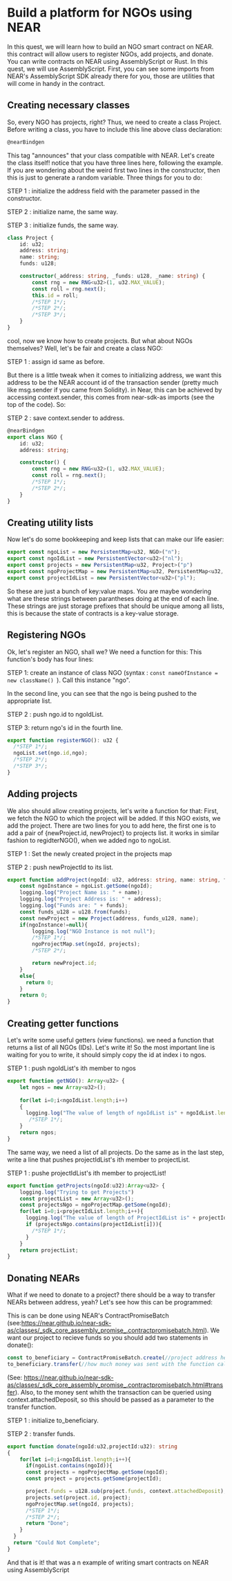 # Build a platform for NGOs using NEAR
In this quest, we will learn how to build an NGO smart contract on NEAR. this contract will allow users to register NGOs, add projects, and donate.
You can write contracts on NEAR using AssemblyScript or Rust. In this quest, we will use AssemblyScript.
First, you can see some imports from NEAR's AssemblyScript SDK already there for you, those are utilities that will come in handy in the contract.

## Creating necessary classes 
So, every NGO has projects, right?
Thus, we need to create a class Project. Before writing a class, you have to include this line above class declaration:
```ts
@nearBindgen
```
This tag "announces" that your class compatible with NEAR. Let's create the class itself! notice that you have three lines here, following the example.
If you are wondering about the weird first two lines in the constructor, then this is just to generate a random variable.
Three things for you to do:

STEP 1 : initialize the address field with the parameter passed in the constructor.

STEP 2 : initialize name, the same way.

STEP 3 : initialize funds, the same way.
```ts
class Project {
    id: u32;
    address: string;
    name: string;
    funds: u128;

    constructor(_address: string, _funds: u128, _name: string) {
        const rng = new RNG<u32>(1, u32.MAX_VALUE);
        const roll = rng.next();
        this.id = roll;
        /*STEP 1*/;
        /*STEP 2*/;
        /*STEP 3*/;
    }
}
```
cool, now we know how to create projects. But what about NGOs themselves?
Well, let's be fair and create a class NGO:

STEP 1 : assign id same as before.

But there is a little tweak when it comes to initializing address, we want this address to be the NEAR account id of the transaction sender (pretty much like msg.sender if you came from Solidity). in Near, this can be achieved by accessing context.sender, this comes from near-sdk-as imports (see the top of the code). So:

STEP 2 : save context.sender to address. 
```ts
@nearBindgen
export class NGO {
    id: u32;
    address: string;

    constructor() {
        const rng = new RNG<u32>(1, u32.MAX_VALUE);
        const roll = rng.next();
        /*STEP 1*/;
        /*STEP 2*/;
    }
}

```

## Creating utility lists
Now let's do some bookkeeping and keep lists that can make our life easier:
```ts
export const ngoList = new PersistentMap<u32, NGO>("n");
export const ngoIdList = new PersistentVector<u32>("nl");
export const projects = new PersistentMap<u32, Project>("p")
export const ngoProjectMap = new PersistentMap<u32, PersistentMap<u32, Project>>("np");
export const projectIdList = new PersistentVector<u32>("pl");
```
So these are just a bunch of key:value maps. You are maybe wondering what are these strings between parantheses doing at the end of each line. These strings are just storage prefixes that should be unique among all lists, this is because the state of contracts is a key-value storage.

## Registering NGOs
Ok, let's register an NGO, shall we? We need a function for this:
This function's body has four lines:

STEP 1: create an instance of class NGO (syntax : ```const nameOfInstance = new className() ```). Call this instance "ngo".

In the second line, you can see that the ngo is being pushed to the appropriate list. 

STEP 2 : push ngo.id to ngoIdList.

STEP 3: return ngo's id in the fourth line.
```ts
export function registerNGO(): u32 {
  /*STEP 1*/;
  ngoList.set(ngo.id,ngo);
  /*STEP 2*/;
  /*STEP 3*/;
}
```

## Adding projects
We also should allow creating projects, let's write a function for that:
First, we fetch the NGO to which the project will be added. If this NGO exists, we add the project. There are two lines for you to add here, the first one is to add a pair of {newProject.id, newProject} to projects list. it works in similar fashion to regidterNGO(), when we added ngo to ngoList.

STEP 1 : Set the newly created project in the projects map

STEP 2 : push newProjectId to its list.
```ts
export function addProject(ngoId: u32, address: string, name: string, funds: string): u32{
    const ngoInstance = ngoList.getSome(ngoId);
    logging.log("Project Name is: " + name);
    logging.log("Project Address is: " + address);
    logging.log("Funds are: " + funds);
    const funds_u128 = u128.from(funds);
    const newProject = new Project(address, funds_u128, name);
    if(ngoInstance!=null){
        logging.log("NGO Instance is not null");
        /*STEP 1*/;
        ngoProjectMap.set(ngoId, projects);
        /*STEP 2*/;

        return newProject.id;
    }
    else{
      return 0;
    }
    return 0;
}
```

## Creating getter functions
Let's write some useful getters (view functions). we need a function that returns a list of all NGOs (IDs). Let's write it!
So the most important line is waiting for you to write, it should simply copy the id at index i to ngos.

STEP 1 : push ngoIdList's ith member to ngos 
```ts
export function getNGO(): Array<u32> {
    let ngos = new Array<u32>();
    
    for(let i=0;i<ngoIdList.length;i++)
    {  
      logging.log("The value of length of ngoIdList is" + ngoIdList.length.toString());
       /*STEP 1*/;
    }
    return ngos;
}
```

The same way, we need a list of all projects. Do the same as in the last step, write a line that pushes projectIdList's ith member to projectList.

STEP 1 : pushe projectIdList's ith member to projectList! 
```ts
export function getProjects(ngoId:u32):Array<u32> {
    logging.log("Trying to get Projects")
    const projectList = new Array<u32>();
    const projectsNgo = ngoProjectMap.getSome(ngoId);
    for(let i=0;i<projectIdList.length;i++){
      logging.log("The value of length of ProjectIdList is" + projectIdList.length.toString());
      if (projectsNgo.contains(projectIdList[i])){
        /*STEP 1*/;
      }
    }
    return projectList; 
}
```

## Donating NEARs
What if we need to donate to a project? there should be a way to transfer NEARs between address, yeah?
Let's see how this can be programmed:

This is can be done using NEAR's ContractPromiseBatch (see:https://near.github.io/near-sdk-as/classes/_sdk_core_assembly_promise_.contractpromisebatch.html). We want our project to recieve funds so you should add two statements in donate():

```ts
const to_beneficiary = ContractPromiseBatch.create(//project address here);
to_beneficiary.transfer(//how much money was sent with the function call);
```
(See: https://near.github.io/near-sdk-as/classes/_sdk_core_assembly_promise_.contractpromisebatch.html#transfer).
Also, to the money sent whith the transaction can be queried using context.attachedDeposit, so this should be passed as a parameter to the transfer function.

STEP 1 : initialize to_beneficiary.

STEP 2 : transfer funds.
```ts
export function donate(ngoId:u32,projectId:u32): string
{
    for(let i=0;i<ngoIdList.length;i++){
      if(ngoList.contains(ngoId)){
      const projects = ngoProjectMap.getSome(ngoId);
      const project = projects.getSome(projectId);

      project.funds = u128.sub(project.funds, context.attachedDeposit);
      projects.set(project.id, project);
      ngoProjectMap.set(ngoId, projects);
      /*STEP 1*/;
      /*STEP 2*/;
      return "Done";
    }
  }
  return "Could Not Complete";
}
```
And that is it! that was a n example of writing smart contracts on NEAR using AssemblyScript
